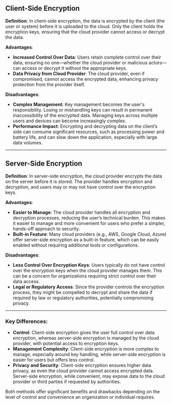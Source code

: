 ## **Client-Side Encryption**

**Definition**:
In client-side encryption, the data is encrypted by the client (the user or system) before it is uploaded to the cloud. Only the client holds the encryption keys, ensuring that the cloud provider cannot access or decrypt the data.

**Advantages**:

* **Increased Control Over Data**: Users retain complete control over their data, ensuring no one—whether the cloud provider or malicious actors—can access or decrypt it without the appropriate keys.
* **Data Privacy from Cloud Provider**: The cloud provider, even if compromised, cannot access the encrypted data, enhancing privacy protection from the provider itself.

**Disadvantages**:

* **Complex Management**: Key management becomes the user's responsibility. Losing or mishandling keys can result in permanent inaccessibility of the encrypted data. Managing keys across multiple users and devices can become increasingly complex.
* **Performance Impact**: Encrypting and decrypting data on the client’s side can consume significant resources, such as processing power and battery life, and can slow down the application, especially with large data volumes.

---

## **Server-Side Encryption**

**Definition**:
In server-side encryption, the cloud provider encrypts the data on the server before it is stored. The provider handles encryption and decryption, and users may or may not have control over the encryption keys.

**Advantages**:

* **Easier to Manage**: The cloud provider handles all encryption and decryption processes, reducing the user’s technical burden. This makes it easier to manage and more convenient for users who prefer a simpler, hands-off approach to security.
* **Built-in Feature**: Many cloud providers (e.g., AWS, Google Cloud, Azure) offer server-side encryption as a built-in feature, which can be easily enabled without requiring additional tools or configurations.

**Disadvantages**:

* **Less Control Over Encryption Keys**: Users typically do not have control over the encryption keys when the cloud provider manages them. This can be a concern for organizations requiring strict control over their data access.
* **Legal or Regulatory Access**: Since the provider controls the encryption process, they might be compelled to decrypt and share the data if required by law or regulatory authorities, potentially compromising privacy.

---

### **Key Differences**:

* **Control**: Client-side encryption gives the user full control over data encryption, whereas server-side encryption is managed by the cloud provider, with potential access to encryption keys.
* **Management Complexity**: Client-side encryption is more complex to manage, especially around key handling, while server-side encryption is easier for users but offers less control.
* **Privacy and Security**: Client-side encryption ensures higher data privacy, as even the cloud provider cannot access encrypted data. Server-side encryption, while convenient, may expose data to the cloud provider or third parties if requested by authorities.

Both methods offer significant benefits and drawbacks depending on the level of control and convenience an organization or individual requires.

